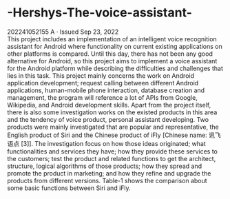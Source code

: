 # -Hershys-The-voice-assistant-
202241052155 A · Issued Sep 23, 2022          
This project includes an implementation of an intelligent voice recognition assistant for Android where functionality on current existing applications on other platforms is compared. Until this day, there has not been any good alternative for Android, so this project aims to implement a voice assistant for the Android platform while describing the difficulties and challenges that lies in this task. This project mainly concerns the work on Android application development; request calling between different Android applications, human-mobile phone interaction, database creation and management, the program will reference a lot of APIs from Google, Wikipedia, and Android development skills. Apart from the project itself, there is also some investigation works on the existed products in this area and the tendency of voice product, personal assistant developing. Two products were mainly investigated that are popular and representative, the English product of Siri and the Chinese product of iFly [Chinese name: 讯飞语点 [3]]. The investigation focus on how those ideas originated; what functionalities and services they have; how they provide these services to the customers; test the product and related functions to get the architect, structure, logical algorithms of those products; how they spread and promote the product in marketing; and how they refine and upgrade the products from different versions. Table-1 shows the comparison about some basic functions between Siri and iFly.

